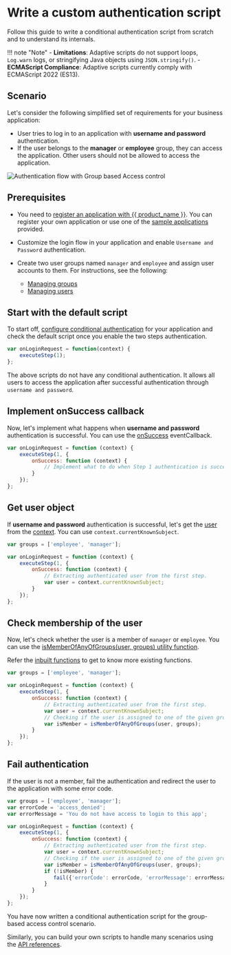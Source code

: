 # Write a custom authentication script

Follow this guide to write a conditional authentication script from scratch and to understand its internals.

!!! note "Note"
    - **Limitations**: Adaptive scripts do not support loops, `Log.warn` logs, or stringifying Java objects using 
    `JSON.stringify()`.
    - **ECMAScript Compliance**: Adaptive scripts currently comply with ECMAScript 2022 (ES13). 

## Scenario

Let's consider the following simplified set of requirements for your business application:

- User tries to log in to an application with **username and password** authentication.
- If the user belongs to the **manager** or **employee** group, they can access the application. Other users should not be allowed to access the application.

![Authentication flow with Group based Access control]({{base_path}}/assets/img/guides/conditional-auth/conditional-auth-flow-diagram-condition-flow.png)

## Prerequisites

- You need to [register an application with {{ product_name }}]({{base_path}}/guides/applications/). You can register your own application or use one of the [sample applications]({{base_path}}/get-started/try-samples/) provided.

- Customize the login flow in your application and enable `Username and Password` authentication.

- Create two user groups named `manager` and `employee` and assign user accounts to them. For instructions, see the following:

    - [Managing groups]({{base_path}}/guides/users/manage-groups/)
    - [Managing users]({{base_path}}/guides/users/manage-groups/)

## Start with the default script

To start off, [configure conditional authentication]({{base_path}}/guides/authentication/conditional-auth/configure-conditional-auth/) for your application and check the default script once you enable the two steps authentication.

```js
var onLoginRequest = function(context) {
    executeStep(1);
};
```
The above scripts do not have any conditional authentication. It allows all users to access the application after successful authentication through `username and password`.

## Implement onSuccess callback

Now, let's implement what happens when **username and password** authentication is successful. You can use the [onSuccess]({{base_path}}/references/conditional-auth/api-reference/) eventCallback.

```js
var onLoginRequest = function (context) {
    executeStep(1, {
        onSuccess: function (context) {
            // Implement what to do when Step 1 authentication is success.
        }
    });
};
```

## Get user object

If **username and password** authentication is successful, let's get the [user]({{base_path}}/references/conditional-auth/api-reference/#user) from the [context]({{base_path}}/references/conditional-auth/api-reference/#context). You can use `context.currentKnownSubject`.

```js
var groups = ['employee', 'manager'];

var onLoginRequest = function (context) {
    executeStep(1, {
        onSuccess: function (context) {
            // Extracting authenticated user from the first step.
            var user = context.currentKnownSubject;
        }
    });
};
```

## Check membership of the user

Now, let's check whether the user is a member of `manager` or `employee`. You can use the [isMemberOfAnyOfGroups(user, groups) utility function]({{base_path}}/references/conditional-auth/api-reference/#check-group-membership).

Refer the [inbuilt functions]({{base_path}}/references/conditional-auth/api-reference/#utility-functions) to get to know more existing functions.

```js
var groups = ['employee', 'manager'];

var onLoginRequest = function (context) {
    executeStep(1, {
        onSuccess: function (context) {
            // Extracting authenticated user from the first step.
            var user = context.currentKnownSubject;
            // Checking if the user is assigned to one of the given groups.
            var isMember = isMemberOfAnyOfGroups(user, groups);           
        }
    });
};
```

## Fail authentication

If the user is not a member, fail the authentication and redirect the user to the application with some error code.

```js
var groups = ['employee', 'manager'];
var errorCode = 'access_denied';
var errorMessage = 'You do not have access to login to this app';

var onLoginRequest = function (context) {
    executeStep(1, {
        onSuccess: function (context) {
            // Extracting authenticated user from the first step.
            var user = context.currentKnownSubject;
            // Checking if the user is assigned to one of the given groups.
            var isMember = isMemberOfAnyOfGroups(user, groups);
            if (!isMember) {
               fail({'errorCode': errorCode, 'errorMessage': errorMessage});
            }  
        }
    });
};
```

You have now written a conditional authentication script for the group-based access control scenario.

Similarly, you can build your own scripts to handle many scenarios using the [API references]({{base_path}}/references/conditional-auth/api-reference/).